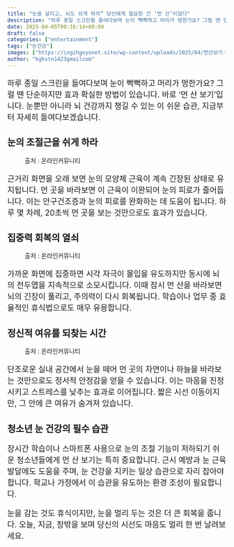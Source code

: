 ```yaml
---
title: "눈을 살리고, 뇌도 쉬게 하라” 당신에게 필요한 건 ‘먼 산’이었다"
description: "하루 종일 스크린을 들여다보며 눈이 뻑뻑하고 머리가 멍한가요? 그럴 땐 단순하지만 효과 확실한 방법이 있습니다. 바로 ‘먼 산 보기’입니다. 눈뿐만 아니라 뇌 건강까지 챙길 수 있는 이 쉬운 습관, 지금부터 자세히 들여다보겠습니다."
date: 2025-04-05T00:16:14+09:00
draft: false
categories: ["entertainment"]
tags: ["눈건강"]
images: ["https://ingihgoyonet.site/wp-content/uploads/2025/04/먼산보기-1024x640.jpg", "https://ingihgoyonet.site/wp-content/uploads/2025/04/산-1024x684.jpg", "https://ingihgoyonet.site/wp-content/uploads/2025/04/뚜렷한산-683x1024.jpg"]
author: "kgkstn1423gmailcom"
---
```


<p style="font-size:18px">하루 종일 스크린을 들여다보며 눈이 뻑뻑하고 머리가 멍한가요? 그럴 땐 단순하지만 효과 확실한 방법이 있습니다. 바로 ‘먼 산 보기’입니다. 눈뿐만 아니라 뇌 건강까지 챙길 수 있는 이 쉬운 습관, 지금부터 자세히 들여다보겠습니다.</p> <h2 >눈의 조절근을 쉬게 하라</h2> <figure ><img src="https://ingihgoyonet.site/wp-content/uploads/2025/04/먼산보기-1024x640.jpg" alt="" style="aspect-ratio:16/9;object-fit:cover"/><figcaption >출처 : 온라인커뮤니티</figcaption></figure> <p style="font-size:18px">근거리 화면을 오래 보면 눈의 모양체 근육이 계속 긴장된 상태로 유지됩니다. 먼 곳을 바라보면 이 근육이 이완되어 눈의 피로가 줄어듭니다. 이는 안구건조증과 눈의 피로를 완화하는 데 도움이 됩니다. 하루 몇 차례, 20초씩 먼 곳을 보는 것만으로도 효과가 있습니다.</p> <h2 >집중력 회복의 열쇠</h2> <figure ><img src="https://ingihgoyonet.site/wp-content/uploads/2025/04/산-1024x684.jpg" alt="" style="aspect-ratio:16/9;object-fit:cover"/><figcaption >출처 : 온라인커뮤니티</figcaption></figure> <p style="font-size:18px">가까운 화면에 집중하면 시각 자극이 몰입을 유도하지만 동시에 뇌의 전두엽을 지속적으로 소모시킵니다. 이때 잠시 먼 산을 바라보면 뇌의 긴장이 풀리고, 주의력이 다시 회복됩니다. 학습이나 업무 중 효율적인 휴식법으로도 매우 유용합니다.</p> <h2 >정신적 여유를 되찾는 시간</h2> <figure ><img src="https://ingihgoyonet.site/wp-content/uploads/2025/04/뚜렷한산-683x1024.jpg" alt="" style="aspect-ratio:16/9;object-fit:cover"/><figcaption >출처 : 온라인커뮤니티</figcaption></figure> <p style="font-size:18px">단조로운 실내 공간에서 눈을 떼어 먼 곳의 자연이나 하늘을 바라보는 것만으로도 정서적 안정감을 얻을 수 있습니다. 이는 마음을 진정시키고 스트레스를 낮추는 효과로 이어집니다. 짧은 시선 이동이지만, 그 안에 큰 여유가 숨겨져 있습니다.</p> <h2 >청소년 눈 건강의 필수 습관</h2> <p style="font-size:18px">장시간 학습이나 스마트폰 사용으로 눈의 조절 기능이 저하되기 쉬운 청소년들에게 먼 산 보기는 특히 중요합니다. 근시 예방과 눈 근육 발달에도 도움을 주며, 눈 건강을 지키는 일상 습관으로 자리 잡아야 합니다. 학교나 가정에서 이 습관을 유도하는 환경 조성이 필요합니다.</p> <p style="font-size:18px">눈을 감는 것도 휴식이지만, 눈을 멀리 두는 것은 더 큰 회복을 줍니다. 오늘, 지금, 창밖을 보며 당신의 시선도 마음도 멀리 한 번 날려보세요.</p>